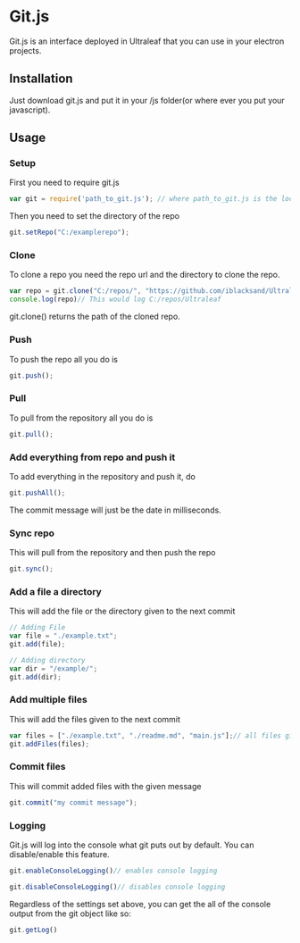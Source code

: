 # Git.js

Git.js is an interface deployed in Ultraleaf that you can use in your electron projects.

## Installation

Just download git.js and put it in your /js folder(or where ever you put your javascript).

## Usage

### Setup

First you need to require git.js

```javascript
var git = require('path_to_git.js'); // where path_to_git.js is the location where you put git.js (ex './assets/js/git/git.js')
```

Then you need to set the directory of the repo

```javascript
git.setRepo("C:/examplerepo");
```

### Clone

To clone a repo you need the repo url and the directory to clone the repo. 

```javascript
var repo = git.clone("C:/repos/", "https://github.com/iblacksand/Ultraleaf.git");
console.log(repo)// This would log C:/repos/Ultraleaf
```
git.clone() returns the path of the cloned repo.

### Push

To push the repo all you do is 

```javascript
git.push();
```

### Pull

To pull from the repository all you do is

```javascript
git.pull();
```

### Add everything from repo and push it

To add everything in the repository and push it, do

```javascript
git.pushAll();
```

The commit message will just be the date in milliseconds.

### Sync repo

This will pull from the repository and then push the repo

```javascript
git.sync();
```

### Add a file a directory

This will add the file or the directory given to the next commit

```javascript
// Adding File
var file = "./example.txt";
git.add(file);

// Adding directory
var dir = "/example/";
git.add(dir);
```

### Add multiple files

This will add the files given to the next commit

```javascript
var files = ["./example.txt", "./readme.md", "main.js"];// all files given in a string array
git.addFiles(files);
```

### Commit files

This will commit added files with the given message

```javascript
git.commit("my commit message");
```

### Logging

Git.js will log into the console what git puts out by default. You can disable/enable this feature.

```javascript
git.enableConsoleLogging()// enables console logging

git.disableConsoleLogging()// disables console logging
```

Regardless of the settings set above, you can get the all of the console output from the git object like so:

```javascript
git.getLog()
```